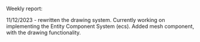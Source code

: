 Weekly report:

11/12/2023 - rewritten the drawing system. Currently working on implementing the Entity Component System (ecs). Added mesh component, with the drawing functionality.
